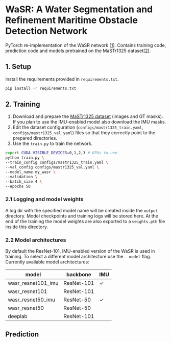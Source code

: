 # WaSR: A Water Segmentation and Refinement Maritime Obstacle Detection Network

PyTorch re-implementation of the WaSR network [[1](#ref1)]. Contains training code, prediction code and models pretrained on the MaSTr1325 dataset[[2](#ref2)].

## 1. Setup

Install the requirements provided in `requirements.txt`.

```bash
pip install -r requirements.txt
```
## 2. Training

1. Download and prepare the [MaSTr1325 dataset](https://box.vicos.si/borja/viamaro/index.html#mastr1325) (images and GT masks). If you plan to use the IMU-enabled model also download the IMU masks.
2. Edit the dataset configuration (`configs/mastr1325_train.yaml`, `configs/mastr1325_val.yaml`) files so that they correctly point to the prepared directories.
3. Use the `train.py` to train the network.

```bash
export CUDA_VISIBLE_DEVICES=0,1,2,3 # GPUs to use
python train.py \
--train_config configs/mastr1325_train.yaml \
--val_config configs/mastr1325_val.yaml \
--model_name my_wasr \ 
--validation \
--batch_size 4 \
--epochs 50
```

### 2.1 Logging and model weights

A log dir with the specified model name will be created inside the `output` directory. Model checkpoints and training logs will be stored here. At the end of the training the model weights are also exported to a `weights.pth` file inside this directory.

### 2.2 Model architectures

By default the ResNet-101, IMU-enabled version of the WaSR is used in training. To select a different model architecture use the `--model` flag. Currently available model architectures:

| model              | backbone   | IMU |
|--------------------|------------|-----|
| wasr_resnet101_imu | ResNet-101 | ✓   |
| wasr_resnet101     | ResNet-101 |     |
| wasr_resnet50_imu  | ResNet-50  | ✓   |
| wasr_resnet50      | ResNet-50  |     |
| deeplab            | ResNet-101 |     |

## Prediction

##